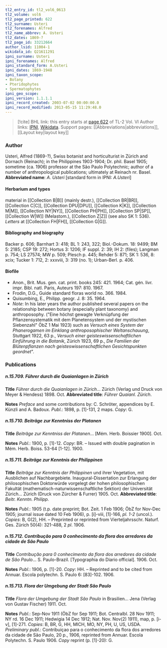 ```yaml
---
tl2_entry_id: tl2_vol6_0613
tl2_volume: vol6
tl2_page_printed: 622
tl2_surname: Usteri
tl2_forenames: Alfred
tl2_name_abbrev: A. Usteri
tl2_dates: 1869-?
tl2_page_id: 33212664
author_lsid: 11004-1
wikidata_id: Q21611291
ipni_surname: Usteri
ipni_forenames: Alfred
ipni_standard_form: A.Usteri
ipni_dates: 1869-1948
ipni_taxon_scope: 
- Botany
- Pteridophytes
- Spermatophytes
ipni_geo_scope: 
ipni_version: 1.1.1.1
ipni_record_created: 2003-07-02 00:00:00.0
ipni_record_modified: 2013-05-15 11:29:48.0
---
```


> [!cite] BHL link: this entry starts at [page 622](https://www.biodiversitylibrary.org/page/33212664) of TL-2 Vol. VI
> Author links: [IPNI](https://www.ipni.org/a/11004-1), [Wikidata](https://www.wikidata.org/wiki/Q21611291). Support pages: [[Abbreviations|abbreviations]], [[Layout key|layout key]]

### Author

Usteri, Alfred (1869-?), Swiss botanist and horticulturist in Zürich and Dornach (Reinach); in the Philippines 1903-1904; Dr. phil. Basel 1905; sometime (ca. 1906) professor at the São Paulo Polytechnic; author of a number of anthropological publications; ultimately at Reinach nr. Basel. 
**Abbreviated name**: *A. Usteri* \[standard form in IPNI: *A.Usteri*\]

#### Herbarium and types

material in [[Collection B|B]] (mainly destr.), [[Collection BR|BR]], [[Collection C|C]], [[Collection DPU|DPU]], [[Collection K|K]], [[Collection M|M]], [[Collection NY|NY]], [[Collection PH|PH]], [[Collection SP|SP]], [[Collection W|W]] (Melastom.), [[Collection Z|Z]] (see also SK 1: 536). *Letters* at [[Collection FH|FH]], [[Collection G|G]].

#### Bibliography and biography

Backer p. 606; Barnhart 3: 418; BL 1: 243, 322; Biol.-Dokum. 18: 9499; BM 5: 2185; CSP 19: 272; Hortus 3: 1206; IF suppl. 2: 39; IH 2: (files); Langman p. 754; LS 27574; MW p. 509; Plesch p. 445; Rehder 5: 871; SK 1: 536, 8: xcix; Tucker 1: 712, 2: xxxviii, 3: 319 (no. 1); Urban-Berl. p. 406.

#### Biofile

- Anon., Brit. Mus. gen. cat. print. books 245: 421. 1964; Cat. gén. livr. impr. Bibl. natl. Paris, Auteurs 197: 810. 1967.
- Frodin, D.G., Guide standard floras world no. 366. 1984.
- Quisumbing, E., Philipp. geogr. J. 8: 35. 1964.
- *Note*: In his later years the author published several papers on the relationship between botany (especially plant taxonomy) and anthroposophy. ("Eine höchst gewagte Verknüpfung der Pflanzensystematik mit dem Planetensystem und der mystischen Siebenzahl" ÖbZ 1 Mai 1923) such as *Versuch eines System der Phanerogamen im Einklang anthroposophischer Weltanschauung*, Stuttgart 1922, 63 p., *Versuch einer geisteswissenschaftlichen Einführung in die Botanik*, Zürich 1923, 69 p., *Die Familien der Blütenpflanzen nach geisteswissenschaftlichen Gesichtspunkten geordnet*".

### Publications

##### n.15.709. Führer durch die Quaianlagen in Zürich

**Title**
*Führer durch die Quaianlagen in Zürich*... Zürich (Verlag und Druck von Meyer & Hendess) 1898. Oct.
**Abbreviated title**: *Führer Quaianl. Zürich*.

**Notes**
*Preface* and some contributions by: C. Schröter, appendices by E. Künzli and A. Badoux.
*Publ*.: 1898, p. \[1\]-131, 2 maps. *Copy*: G.

##### n.15.710. Beiträge zur Kenntniss der Platanen

**Title**
*Beiträge zur Kenntniss der Platanen*... \[Mém. Herb. Boissier 1900\]. Oct.

**Notes**
*Publ*.: 1900, p. \[1\]-12. *Copy*: BR. – Issued with double pagination in Mém. Herb. Boiss. 53-64 \[1-12\]. 1900.

##### n.15.711. Beiträge zur Kenntnis der Philippinen

**Title**
*Beiträge zur Kenntnis der Philippinen* und ihrer Vegetation, mit Ausblichen auf Nachbargebiete. Inaugural-Dissertation zur Erlangung der philosophischen Doktorwürde vorgelegt der hohen philosophischen Fakultät (mathematisch-naturwissenschaftliche Sektion) der Universität Zürich... Zürich (Druck von Zürcher & Furrer) 1905. Oct.
**Abbreviated title**: *Beitr. Kenntn. Philipp.*

**Notes**
*Publ*.: 1905 (t.p. date preprint; Bot. Zeit. 1 Feb 1906; ÖbZ for Nov-Dec 1905; journal issue dated 10 Feb 1906), p. \[i\]-viii, \[1\]-166, *pl. 1-2* (uncol.). *Copies*: B, G(2), HH. – Preprinted or reprinted from Vierteljahrsschr. Naturf. Ges. Zürich 50(4): 321-488, 2 *pl*. 1906.

##### n.15.712. Contribução para 0 conhecimento da flora dos arredores da cidade de São Paulo

**Title**
*Contribução para 0 conhecimento da flora dos arredores da cidade de São Paulo*... S. Paulo-Brazil. \[Typographia do Diario official\]. 1906. Oct.

**Notes**
*Publ*.: 1906, p. \[1\]-20. *Copy*: HH. – Reprinted and to be cited from Annuar. Escola polytechn. S. Paulo 6: \[83\]-102. 1906.

##### n.15.713. Flora der Umgebung der Stadt São Paulo

**Title**
*Flora der Umgebung der Stadt São Paulo* in Brasilien... Jena (Verlag von Gustav Fischer) 1911. Oct.

**Notes**
*Publ*.: Sep-Nov 1911 (ÖbZ for Sep 1911; Bot. Centralbl. 28 Nov 1911; NY rd. 16 Dec 1911; Hedwigia 14 Dec 1912; Nat. Nov. Nov(2) 1911), map, p. \[i-v\], \[1\]-271. *Copies*: B, BR, G, HH, MICH, MO, NY, PH, U, US, USDA.
*Preliminary publ*.: Contribuiçao para o conhecimento da flora dos arredores da cidade de São Paulo, 20 p., 1906, reprinted from Annuar. Escola Polytechn. S. Paulo 1906. *Copy* reprint (p. \[1\]-20): G.

